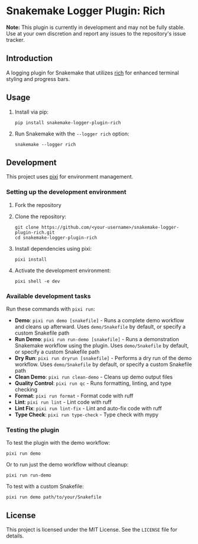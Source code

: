 # Snakemake Logger Plugin: Rich

**Note:** This plugin is currently in development and may not be fully stable. Use at your own discretion and report any issues to the repository's issue tracker.

## Introduction

A logging plugin for Snakemake that utilizes [rich](https://github.com/Textualize/rich) for enhanced terminal styling and progress bars. 

## Usage

1. Install via pip:
   ```
   pip install snakemake-logger-plugin-rich
   ```

2. Run Snakemake with the `--logger rich` option:
   ```
   snakemake --logger rich
   ```

## Development

This project uses [pixi](https://github.com/prefix-dev/pixi) for environment management.

### Setting up the development environment

1. Fork the repository

2. Clone the repository:
   ```
   git clone https://github.com/<your-username>/snakemake-logger-plugin-rich.git
   cd snakemake-logger-plugin-rich
   ```

3. Install dependencies using pixi:
   ```
   pixi install
   ```

4. Activate the development environment:
   ```
   pixi shell -e dev
   ```

### Available development tasks

Run these commands with `pixi run`:

- **Demo**: `pixi run demo [snakefile]` - Runs a complete demo workflow and cleans up afterward. Uses `demo/Snakefile` by default, or specify a custom Snakefile path
- **Run Demo**: `pixi run run-demo [snakefile]` - Runs a demonstration Snakemake workflow using the plugin. Uses `demo/Snakefile` by default, or specify a custom Snakefile path
- **Dry Run**: `pixi run dryrun [snakefile]` - Performs a dry run of the demo workflow. Uses `demo/Snakefile` by default, or specify a custom Snakefile path
- **Clean Demo**: `pixi run clean-demo` - Cleans up demo output files
- **Quality Control**: `pixi run qc` - Runs formatting, linting, and type checking
- **Format**: `pixi run format` - Format code with ruff
- **Lint**: `pixi run lint` - Lint code with ruff
- **Lint Fix**: `pixi run lint-fix` - Lint and auto-fix code with ruff
- **Type Check**: `pixi run type-check` - Type check with mypy

### Testing the plugin

To test the plugin with the demo workflow:

```
pixi run demo
```

Or to run just the demo workflow without cleanup:

```
pixi run run-demo
```

To test with a custom Snakefile:

```
pixi run demo path/to/your/Snakefile
```
## License

This project is licensed under the MIT License. See the `LICENSE` file for details.
